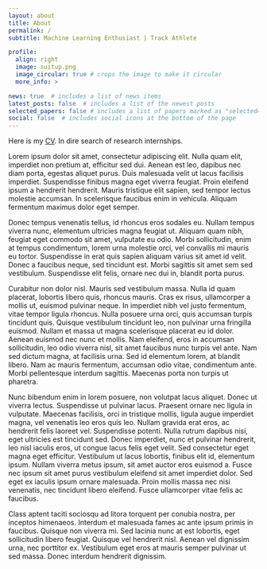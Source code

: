 ```yaml
---
layout: about
title: About
permalink: /
subtitle: Machine Learning Enthusiast | Track Athlete

profile:
  align: right
  image: suitup.png
  image_circular: true # crops the image to make it circular
  more_info: >

news: true  # includes a list of news items
latest_posts: false  # includes a list of the newest posts
selected_papers: false # includes a list of papers marked as "selected={true}"
social: false  # includes social icons at the bottom of the page
---
```


Here is my [CV](/assets/pdf/djdhillxn_cv.pdf). In dire search of research internships.

Lorem ipsum dolor sit amet, consectetur adipiscing elit. Nulla quam elit, imperdiet non pretium at, efficitur sed dui. Aenean est leo, dapibus nec diam porta, egestas aliquet purus. Duis malesuada velit ut lacus facilisis imperdiet. Suspendisse finibus magna eget viverra feugiat. Proin eleifend ipsum a hendrerit hendrerit. Mauris tristique elit sapien, sed tempor lectus molestie accumsan. In scelerisque faucibus enim in vehicula. Aliquam fermentum maximus dolor eget semper.

Donec tempus venenatis tellus, id rhoncus eros sodales eu. Nullam tempus viverra nunc, elementum ultricies magna feugiat ut. Aliquam quam nibh, feugiat eget commodo sit amet, vulputate eu odio. Morbi sollicitudin, enim at tempus condimentum, lorem urna molestie orci, vel convallis mi mauris eu tortor. Suspendisse in erat quis sapien aliquam varius sit amet id velit. Donec a faucibus neque, sed tincidunt est. Morbi sagittis sit amet sem sed vestibulum. Suspendisse elit felis, ornare nec dui in, blandit porta purus.

Curabitur non dolor nisl. Mauris sed vestibulum massa. Nulla id quam placerat, lobortis libero quis, rhoncus mauris. Cras ex risus, ullamcorper a mollis ut, euismod pulvinar neque. In imperdiet nibh vel justo fermentum, vitae tempor ligula rhoncus. Nulla posuere urna orci, quis accumsan turpis tincidunt quis. Quisque vestibulum tincidunt leo, non pulvinar urna fringilla euismod. Nullam et massa ut magna scelerisque placerat eu id dolor. Aenean euismod nec nunc et mollis. Nam eleifend, eros in accumsan sollicitudin, leo odio viverra nisl, sit amet faucibus nunc turpis vel ante. Nam sed dictum magna, at facilisis urna. Sed id elementum lorem, at blandit libero. Nam ac mauris fermentum, accumsan odio vitae, condimentum ante. Morbi pellentesque interdum sagittis. Maecenas porta non turpis ut pharetra.

Nunc bibendum enim in lorem posuere, non volutpat lacus aliquet. Donec ut viverra lectus. Suspendisse ut pulvinar lacus. Praesent ornare nec ligula in vulputate. Maecenas facilisis, orci in tristique mollis, ligula augue imperdiet magna, vel venenatis leo eros quis leo. Nullam gravida erat eros, ac hendrerit felis laoreet vel. Suspendisse potenti. Nulla rutrum dapibus nisi, eget ultricies est tincidunt sed. Donec imperdiet, nunc et pulvinar hendrerit, leo nisl iaculis eros, ut congue lacus felis eget velit. Sed consectetur eget magna eget efficitur. Vestibulum ut lacus lobortis, finibus elit id, elementum ipsum. Nullam viverra metus ipsum, sit amet auctor eros euismod a. Fusce nec ipsum sit amet purus vestibulum eleifend sit amet imperdiet dolor. Sed eget ex iaculis ipsum ornare malesuada. Proin mollis massa nec nisi venenatis, nec tincidunt libero eleifend. Fusce ullamcorper vitae felis ac faucibus.

Class aptent taciti sociosqu ad litora torquent per conubia nostra, per inceptos himenaeos. Interdum et malesuada fames ac ante ipsum primis in faucibus. Quisque non viverra mi. Sed lacinia nunc at est lobortis, eget sollicitudin libero feugiat. Quisque vel hendrerit nisl. Aenean vel dignissim urna, nec porttitor ex. Vestibulum eget eros at mauris semper pulvinar ut sed massa. Donec interdum hendrerit dignissim. 